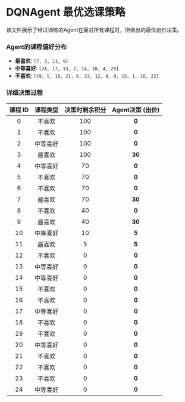# DQNAgent 最优选课策略

该文件展示了经过训练的Agent在面对所有课程时，所做出的最优出价决策。

### Agent的课程偏好分布
- **最喜欢**: `[7, 3, 11, 9]`
- **中等喜好**: `[24, 17, 13, 2, 14, 10, 4, 20]`
- **不喜欢**: `[19, 5, 18, 21, 6, 23, 12, 8, 0, 15, 1, 16, 22]`

### 详细决策过程

| 课程 ID | 课程类型 | 决策时剩余积分 | Agent决策 (出价) |
|:---:|:---:|:---:|:---:|
| 0 | 不喜欢 | 100 | **0** |
| 1 | 不喜欢 | 100 | **0** |
| 2 | 中等喜好 | 100 | **0** |
| 3 | 最喜欢 | 100 | **30** |
| 4 | 中等喜好 | 70 | **0** |
| 5 | 不喜欢 | 70 | **0** |
| 6 | 不喜欢 | 70 | **0** |
| 7 | 最喜欢 | 70 | **30** |
| 8 | 不喜欢 | 40 | **0** |
| 9 | 最喜欢 | 40 | **30** |
| 10 | 中等喜好 | 10 | **5** |
| 11 | 最喜欢 | 5 | **5** |
| 12 | 不喜欢 | 0 | **0** |
| 13 | 中等喜好 | 0 | **0** |
| 14 | 中等喜好 | 0 | **0** |
| 15 | 不喜欢 | 0 | **0** |
| 16 | 不喜欢 | 0 | **0** |
| 17 | 中等喜好 | 0 | **0** |
| 18 | 不喜欢 | 0 | **0** |
| 19 | 不喜欢 | 0 | **0** |
| 20 | 中等喜好 | 0 | **0** |
| 21 | 不喜欢 | 0 | **0** |
| 22 | 不喜欢 | 0 | **0** |
| 23 | 不喜欢 | 0 | **0** |
| 24 | 中等喜好 | 0 | **0** |

